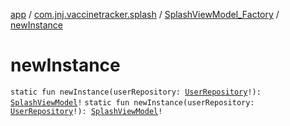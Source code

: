 [app](../../index.md) / [com.jnj.vaccinetracker.splash](../index.md) / [SplashViewModel_Factory](index.md) / [newInstance](./new-instance.md)

# newInstance

`static fun newInstance(userRepository: `[`UserRepository`](../../com.jnj.vaccinetracker.common.data.repositories/-user-repository/index.md)`!): `[`SplashViewModel`](../-splash-view-model/index.md)`!`
`static fun newInstance(userRepository: `[`UserRepository`](../../com.jnj.vaccinetracker.common.data.repositories/-user-repository/index.md)`!): `[`SplashViewModel`](../-splash-view-model/index.md)`!`